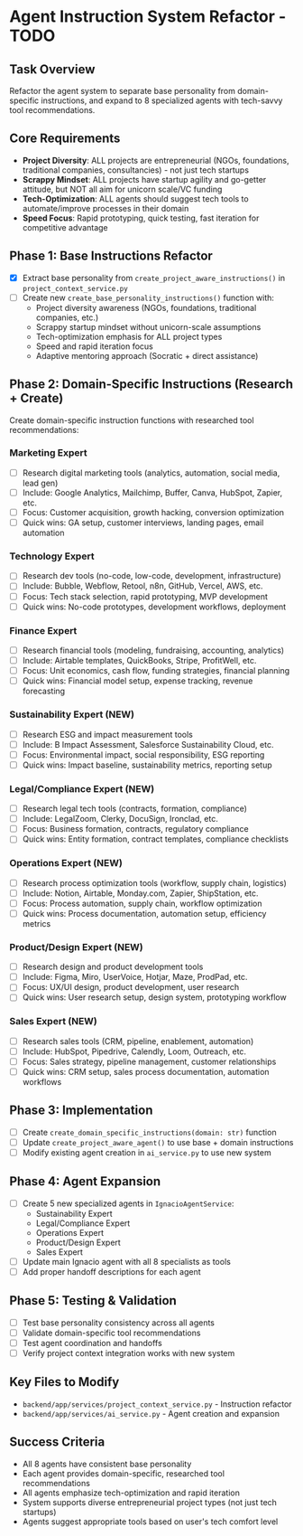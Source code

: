 # Agent Instruction System Refactor - TODO

## Task Overview
Refactor the agent system to separate base personality from domain-specific instructions, and expand to 8 specialized agents with tech-savvy tool recommendations.

## Core Requirements
- **Project Diversity**: ALL projects are entrepreneurial (NGOs, foundations, traditional companies, consultancies) - not just tech startups
- **Scrappy Mindset**: ALL projects have startup agility and go-getter attitude, but NOT all aim for unicorn scale/VC funding
- **Tech-Optimization**: ALL agents should suggest tech tools to automate/improve processes in their domain
- **Speed Focus**: Rapid prototyping, quick testing, fast iteration for competitive advantage

## Phase 1: Base Instructions Refactor
- [x] Extract base personality from `create_project_aware_instructions()` in `project_context_service.py`
- [ ] Create new `create_base_personality_instructions()` function with:
  - Project diversity awareness (NGOs, foundations, traditional companies, etc.)
  - Scrappy startup mindset without unicorn-scale assumptions
  - Tech-optimization emphasis for ALL project types
  - Speed and rapid iteration focus
  - Adaptive mentoring approach (Socratic + direct assistance)

## Phase 2: Domain-Specific Instructions (Research + Create)
Create domain-specific instruction functions with researched tool recommendations:

### Marketing Expert
- [ ] Research digital marketing tools (analytics, automation, social media, lead gen)
- [ ] Include: Google Analytics, Mailchimp, Buffer, Canva, HubSpot, Zapier, etc.
- [ ] Focus: Customer acquisition, growth hacking, conversion optimization
- [ ] Quick wins: GA setup, customer interviews, landing pages, email automation

### Technology Expert
- [ ] Research dev tools (no-code, low-code, development, infrastructure)
- [ ] Include: Bubble, Webflow, Retool, n8n, GitHub, Vercel, AWS, etc.
- [ ] Focus: Tech stack selection, rapid prototyping, MVP development
- [ ] Quick wins: No-code prototypes, development workflows, deployment

### Finance Expert
- [ ] Research financial tools (modeling, fundraising, accounting, analytics)
- [ ] Include: Airtable templates, QuickBooks, Stripe, ProfitWell, etc.
- [ ] Focus: Unit economics, cash flow, funding strategies, financial planning
- [ ] Quick wins: Financial model setup, expense tracking, revenue forecasting

### Sustainability Expert (NEW)
- [ ] Research ESG and impact measurement tools
- [ ] Include: B Impact Assessment, Salesforce Sustainability Cloud, etc.
- [ ] Focus: Environmental impact, social responsibility, ESG reporting
- [ ] Quick wins: Impact baseline, sustainability metrics, reporting setup

### Legal/Compliance Expert (NEW)
- [ ] Research legal tech tools (contracts, formation, compliance)
- [ ] Include: LegalZoom, Clerky, DocuSign, Ironclad, etc.
- [ ] Focus: Business formation, contracts, regulatory compliance
- [ ] Quick wins: Entity formation, contract templates, compliance checklists

### Operations Expert (NEW)
- [ ] Research process optimization tools (workflow, supply chain, logistics)
- [ ] Include: Notion, Airtable, Monday.com, Zapier, ShipStation, etc.
- [ ] Focus: Process automation, supply chain, workflow optimization
- [ ] Quick wins: Process documentation, automation setup, efficiency metrics

### Product/Design Expert (NEW)
- [ ] Research design and product development tools
- [ ] Include: Figma, Miro, UserVoice, Hotjar, Maze, ProdPad, etc.
- [ ] Focus: UX/UI design, product development, user research
- [ ] Quick wins: User research setup, design system, prototyping workflow

### Sales Expert (NEW)
- [ ] Research sales tools (CRM, pipeline, enablement, automation)
- [ ] Include: HubSpot, Pipedrive, Calendly, Loom, Outreach, etc.
- [ ] Focus: Sales strategy, pipeline management, customer relationships
- [ ] Quick wins: CRM setup, sales process documentation, automation workflows

## Phase 3: Implementation
- [ ] Create `create_domain_specific_instructions(domain: str)` function
- [ ] Update `create_project_aware_agent()` to use base + domain instructions
- [ ] Modify existing agent creation in `ai_service.py` to use new system

## Phase 4: Agent Expansion
- [ ] Create 5 new specialized agents in `IgnacioAgentService`:
  - Sustainability Expert
  - Legal/Compliance Expert
  - Operations Expert
  - Product/Design Expert
  - Sales Expert
- [ ] Update main Ignacio agent with all 8 specialists as tools
- [ ] Add proper handoff descriptions for each agent

## Phase 5: Testing & Validation
- [ ] Test base personality consistency across all agents
- [ ] Validate domain-specific tool recommendations
- [ ] Test agent coordination and handoffs
- [ ] Verify project context integration works with new system

## Key Files to Modify
- `backend/app/services/project_context_service.py` - Instruction refactor
- `backend/app/services/ai_service.py` - Agent creation and expansion

## Success Criteria
- All 8 agents have consistent base personality
- Each agent provides domain-specific, researched tool recommendations
- All agents emphasize tech-optimization and rapid iteration
- System supports diverse entrepreneurial project types (not just tech startups)
- Agents suggest appropriate tools based on user's tech comfort level